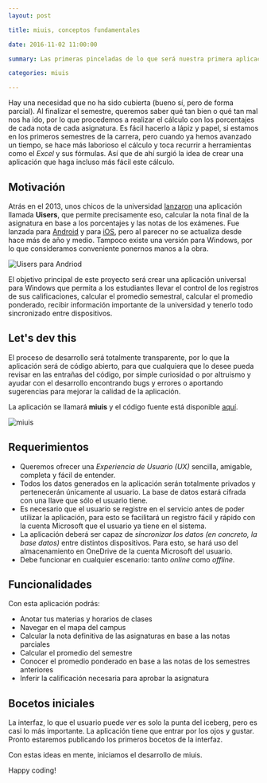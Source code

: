 ```yaml
---
layout: post

title: miuis, conceptos fundamentales

date: 2016-11-02 11:00:00

summary: Las primeras pinceladas de lo que será nuestra primera aplicación: llevar de forma eficiente el control de las notas de las asignaturas vistas en la universidad. Como estudiantes, sabemos lo importantes que son las notas, lo importantísimo que es mantener el promedio y sobre todo, lo importante que es llevar un orden. ¿Hay una aplicación para eso?

categories: miuis

---
```


Hay una necesidad que no ha sido cubierta (bueno sí, pero de forma parcial). Al finalizar el semestre, queremos saber qué tan bien o qué tan mal nos ha ido, por lo que procedemos a realizar el cálculo con los porcentajes de cada nota de cada asignatura. Es fácil hacerlo a lápiz y papel, si estamos en los primeros semestres de la carrera, pero cuando ya hemos avanzado un tiempo, se hace más laborioso el cálculo y toca recurrir a herramientas como el *Excel* y sus fórmulas. Así que de ahí surgió la idea de crear una aplicación que haga incluso más fácil este cálculo.

## Motivación
Atrás en el 2013, unos chicos de la universidad [lanzaron](https://www.facebook.com/uisenlinea/posts/10152928297414558) una aplicación llamada **Uisers**, que permite precisamente eso, calcular la nota final de la asignatura en base a los porcentajes y las notas de los exámenes. Fue lanzada para [Android](https://play.google.com/store/apps/details?id=co.tuister.uisers&hl=es_419) y para [iOS](https://itunes.apple.com/us/app/id923410614), pero al parecer no se actualiza desde hace más de año y medio. Tampoco existe una versión para Windows, por lo que consideramos conveniente ponernos manos a la obra.

![Uisers para Andriod](https://lh5.ggpht.com/8mQctaSsIMFv2xdwbI09OdxMKa-5rDghM1ps6lHTbEQwZIf1Sf382Ni89omBeOqczA4=h900-rw)

El objetivo principal de este proyecto será crear una aplicación universal para Windows que permita a los estudiantes llevar el control de los registros de sus calificaciones, calcular el promedio semestral, calcular el promedio ponderado, recibir información importante de la universidad y tenerlo todo sincronizado entre dispositivos.

## Let's dev this
El proceso de desarrollo será totalmente transparente, por lo que la aplicación será de código abierto, para que cualquiera que lo desee pueda revisar en las entrañas del código, por simple curiosidad o por altruismo y ayudar con el desarrollo encontrando bugs y errores o aportando sugerencias para mejorar la calidad de la aplicación.

La aplicación se llamará **miuis** y el código fuente está disponible [aquí](https://github.com/theshallowbay/miuis).

![miuis](https://i.imgur.com/PUNXSNT.png)

## Requerimientos
- Queremos ofrecer una *Experiencia de Usuario (UX)* sencilla, amigable, completa y fácil de entender. 
- Todos los datos generados en la aplicación serán totalmente privados y pertenecerán únicamente al usuario. La base de datos estará cifrada con una llave que sólo el usuario tiene.
- Es necesario que el usuario se registre en el servicio antes de poder utilizar la aplicación, para esto se facilitará un registro fácil y rápido con la cuenta Microsoft que el usuario ya tiene en el sistema.
- La aplicación deberá ser capaz de *sincronizar los datos (en concreto, la base datos)* entre distintos dispositivos. Para esto, se hará uso del almacenamiento en OneDrive de la cuenta Microsoft del usuario.
- Debe funcionar en cualquier escenario: tanto *online* como *offline*.

## Funcionalidades
Con esta aplicación podrás:

 - Anotar tus materias y horarios de clases
 - Navegar en el mapa del campus
 - Calcular la nota definitiva de las asignaturas en base a las notas parciales
 - Calcular el promedio del semestre
 - Conocer el promedio ponderado en base a las notas de los semestres anteriores
 - Inferir la calificación necesaria para aprobar la asignatura

## Bocetos iniciales
La interfaz, lo que el usuario puede *ver* es solo la punta del iceberg, pero es casi lo más importante. La aplicación tiene que entrar por los ojos y gustar. Pronto estaremos publicando los primeros bocetos de la interfaz.


Con estas ideas en mente, iniciamos el desarrollo de miuis.

Happy coding!

